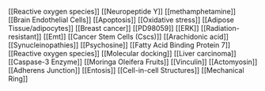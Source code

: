 [[Reactive oxygen species]]
[[Neuropeptide Y]]
[[methamphetamine]]
[[Brain Endothelial Cells]]
[[Apoptosis]]
[[Oxidative stress]]
[[Adipose Tissue/adipocytes]]
[[Breast cancer]]
[[PD98059]]
[[ERK]]
[[Radiation-resistant]]
[[Emt]]
[[Cancer Stem Cells (Cscs)]]
[[Arachidonic acid]]
[[Synucleinopathies]]
[[Psychosine]]
[[Fatty Acid Binding Protein 7]]
[[Reactive oxygen species]]
[[Molecular docking]]
[[Liver carcinoma]]
[[Caspase-3 Enzyme]]
[[Moringa Oleifera Fruits]]
[[Vinculin]]
[[Actomyosin]]
[[Adherens Junction]]
[[Entosis]]
[[Cell-in-cell Structures]]
[[Mechanical Ring]]
